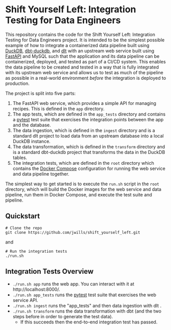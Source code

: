 # Shift Yourself Left: Integration Testing for Data Engineers

This repository contains the code for the Shift Yourself Left: Integration Testing for Data Engineers project.
It is intended to be the simplest possible example of how to integrate a containerized data pipeline built
using [DuckDB](https://duckdb.org/), [dbt-duckdb](https://github.com/duckdb/dbt-duckdb), and [dlt](https://dlthub.com/)
with an upstream web service built using [FastAPI](https://fastapi.tiangolo.com/) and MySQL such that the
application and its data pipeline can be containerized, deployed, and tested as part of a CI/CD system. This
enables the data pipeline to be created and tested in a way that is fully integrated with its upstream
web service and allows us to test as much of the pipeline as possible in a real-world environment *before* the
integration is deployed to production.

The project is split into five parts:

1. The FastAPI web service, which provides a simple API for managing recipes. This is defined in the `app` directory.
1. The app tests, which are defined in the `app_tests` directory and contains a [pytest](https://docs.pytest.org/) test suite that exercises the integration points between the app and the database.
1. The data ingestion, which is defined in the `ingest` directory and is a standard dlt project to load data from an upstream database into a local DuckDB instance.
1. The data transformation, which is defined in the `transform` directory and is a standard dbt-duckdb project that transforms the data in the DuckDB tables.
1. The integration tests, which are defined in the `root` directory which contains the [Docker Compose](https://docs.docker.com/compose/) configuration 
for running the web service and data pipeline together.

The simplest way to get started is to execute the `run.sh` script in the `root` directory, which will
build the Docker images for the web service and data pipeline, run them in Docker Compose, and execute the test suite and pipeline.

## Quickstart

    # Clone the repo
    git clone https://github.com/jwills/shift_yourself_left.git

and

    # Run the integration tests
    ./run.sh

## Integration Tests Overview

* `./run.sh app` runs the web app. You can interact with it at http://localhost:8000/.
* `./run.sh app_tests` runs the [pytest](https://docs.pytest.org/) test suite that exercises the web service API.
* `./run.sh ingest` runs the "app_tests" and then data ingestion with dlt .
* `./run.sh transform` runs the data transformation with dbt (and the two steps before in order to generate the test data).
  * If this succeeds then the end-to-end integration test has passed.
